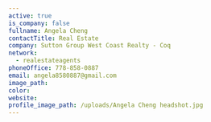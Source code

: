 ```yaml
---
active: true
is_company: false
fullname: Angela Cheng
contactTitle: Real Estate
company: Sutton Group West Coast Realty - Coq
network:
  - realestateagents
phoneOffice: 778-858-0887
email: angela8580887@gmail.com
image_path:
color:
website:
profile_image_path: /uploads/Angela Cheng headshot.jpg
---
```

